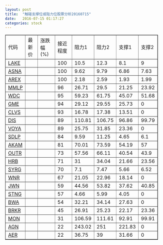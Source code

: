 ```yaml
---
layout: post
title:  "触碰支撑位或阻力位股票分析20160715"
date:   2016-07-15 01:17:27
categories: stock
---
```

<script type="text/javascript">
var stockList = []
stockList.push('gb_lake');
stockList.push('gb_asna');
stockList.push('gb_arex');
stockList.push('gb_mmlp');
stockList.push('gb_wdc');
stockList.push('gb_gme');
stockList.push('gb_clvs');
stockList.push('gb_dis');
stockList.push('gb_voya');
stockList.push('gb_sdlp');
stockList.push('gb_akam');
stockList.push('gb_outr');
stockList.push('gb_hrb');
stockList.push('gb_syrg');
stockList.push('gb_wnr');
stockList.push('gb_jwn');
stockList.push('gb_stng');
stockList.push('gb_bwa');
stockList.push('gb_brkr');
stockList.push('gb_mon');
stockList.push('gb_agn');
stockList.push('gb_aer');
</script>
<table border="1">
 <tr>
 <td>代码</td>
 <td>最新价</td>
 <td>涨跌幅(%)</td>
 <td>接近程度</td>
 <td>阻力1</td>
 <td>阻力2</td>
 <td>支撑1</td>
 <td>支撑2</td>
</tr>
  <tr id="lake" class="green">
  <td><a href="http://stock.finance.sina.com.cn/usstock/quotes/LAKE.html" target="_blank">LAKE</a></td><td></td><td></td><td>100</td><td>10.5</td><td>12.3</td><td>8.1</td><td>9</td></tr>
  <tr id="asna" class="green">
  <td><a href="http://stock.finance.sina.com.cn/usstock/quotes/ASNA.html" target="_blank">ASNA</a></td><td></td><td></td><td>100</td><td>9.62</td><td>9.79</td><td>6.86</td><td>7.63</td></tr>
  <tr id="arex" class="red">
  <td><a href="http://stock.finance.sina.com.cn/usstock/quotes/AREX.html" target="_blank">AREX</a></td><td></td><td></td><td>100</td><td>2.18</td><td>2.59</td><td>1.93</td><td>1.99</td></tr>
  <tr id="mmlp" class="green">
  <td><a href="http://stock.finance.sina.com.cn/usstock/quotes/MMLP.html" target="_blank">MMLP</a></td><td></td><td></td><td>96</td><td>26.71</td><td>29.5</td><td>21.25</td><td>23.92</td></tr>
  <tr id="wdc" class="green">
  <td><a href="http://stock.finance.sina.com.cn/usstock/quotes/WDC.html" target="_blank">WDC</a></td><td></td><td></td><td>95</td><td>59.23</td><td>61.75</td><td>45.07</td><td>51.68</td></tr>
  <tr id="gme" class="red">
  <td><a href="http://stock.finance.sina.com.cn/usstock/quotes/GME.html" target="_blank">GME</a></td><td></td><td></td><td>94</td><td>29.12</td><td>29.55</td><td>25.73</td><td>0</td></tr>
  <tr id="clvs" class="green">
  <td><a href="http://stock.finance.sina.com.cn/usstock/quotes/CLVS.html" target="_blank">CLVS</a></td><td></td><td></td><td>93</td><td>16.78</td><td>17.38</td><td>13.51</td><td>0</td></tr>
  <tr id="dis" class="green">
  <td><a href="http://stock.finance.sina.com.cn/usstock/quotes/DIS.html" target="_blank">DIS</a></td><td></td><td></td><td>89</td><td>110.81</td><td>106.75</td><td>96.86</td><td>99.79</td></tr>
  <tr id="voya" class="red">
  <td><a href="http://stock.finance.sina.com.cn/usstock/quotes/VOYA.html" target="_blank">VOYA</a></td><td></td><td></td><td>89</td><td>25.75</td><td>31.85</td><td>23.36</td><td>0</td></tr>
  <tr id="sdlp" class="green">
  <td><a href="http://stock.finance.sina.com.cn/usstock/quotes/SDLP.html" target="_blank">SDLP</a></td><td></td><td></td><td>84</td><td>9.59</td><td>11.25</td><td>4.65</td><td>6.1</td></tr>
  <tr id="akam" class="green">
  <td><a href="http://stock.finance.sina.com.cn/usstock/quotes/AKAM.html" target="_blank">AKAM</a></td><td></td><td></td><td>81</td><td>70.01</td><td>73.59</td><td>54.19</td><td>57</td></tr>
  <tr id="outr" class="green">
  <td><a href="http://stock.finance.sina.com.cn/usstock/quotes/OUTR.html" target="_blank">OUTR</a></td><td></td><td></td><td>73</td><td>57.56</td><td>66.11</td><td>40.54</td><td>43.9</td></tr>
  <tr id="hrb" class="green">
  <td><a href="http://stock.finance.sina.com.cn/usstock/quotes/HRB.html" target="_blank">HRB</a></td><td></td><td></td><td>71</td><td>31</td><td>34.04</td><td>21.66</td><td>23.56</td></tr>
  <tr id="syrg" class="green">
  <td><a href="http://stock.finance.sina.com.cn/usstock/quotes/SYRG.html" target="_blank">SYRG</a></td><td></td><td></td><td>70</td><td>7.1</td><td>7.47</td><td>5.66</td><td>6.52</td></tr>
  <tr id="wnr" class="red">
  <td><a href="http://stock.finance.sina.com.cn/usstock/quotes/WNR.html" target="_blank">WNR</a></td><td></td><td></td><td>67</td><td>21.05</td><td>22.96</td><td>18.14</td><td>0</td></tr>
  <tr id="jwn" class="green">
  <td><a href="http://stock.finance.sina.com.cn/usstock/quotes/JWN.html" target="_blank">JWN</a></td><td></td><td></td><td>59</td><td>44.56</td><td>53.82</td><td>37.62</td><td>40.85</td></tr>
  <tr id="stng" class="red">
  <td><a href="http://stock.finance.sina.com.cn/usstock/quotes/STNG.html" target="_blank">STNG</a></td><td></td><td></td><td>57</td><td>4.66</td><td>5.99</td><td>4.05</td><td>0</td></tr>
  <tr id="bwa" class="red">
  <td><a href="http://stock.finance.sina.com.cn/usstock/quotes/BWA.html" target="_blank">BWA</a></td><td></td><td></td><td>54</td><td>32.21</td><td>34.14</td><td>27.63</td><td>0</td></tr>
  <tr id="brkr" class="red">
  <td><a href="http://stock.finance.sina.com.cn/usstock/quotes/BRKR.html" target="_blank">BRKR</a></td><td></td><td></td><td>45</td><td>26.91</td><td>25.23</td><td>22.17</td><td>23.36</td></tr>
  <tr id="mon" class="green">
  <td><a href="http://stock.finance.sina.com.cn/usstock/quotes/MON.html" target="_blank">MON</a></td><td></td><td></td><td>31</td><td>106.59</td><td>111.61</td><td>92.91</td><td>99.91</td></tr>
  <tr id="agn" class="green">
  <td><a href="http://stock.finance.sina.com.cn/usstock/quotes/AGN.html" target="_blank">AGN</a></td><td></td><td></td><td>22</td><td>243.02</td><td>251</td><td>221.83</td><td>0</td></tr>
  <tr id="aer" class="green">
  <td><a href="http://stock.finance.sina.com.cn/usstock/quotes/AER.html" target="_blank">AER</a></td><td></td><td></td><td>22</td><td>36.75</td><td>39</td><td>31.66</td><td>0</td></tr>
</table>

